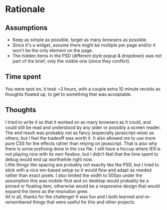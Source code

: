 # Rationale

## Assumptions
* Keep as simple as possible, target as many browsers as possible.
* Since it's a widget, assume there might be multiple per page and/or it won't be the only element on the page.
* The hidden items in the PSD (different style popup & dropdown) was _not_ part of the brief, only the visible one (since they conflict).

## Time spent
You were spot on, it took ~3 hours, with a couple extra 10 minute revisits as thoughts floated up, to get to something that was acceptable.

## Thoughts
I tried to write it so that it worked on as many browsers as it could, and could still be read and understood by any older or possibly a screen reader. The end result was probably not as fancy (especially javascript-wise) as others, but I feel the tradeoff was worth it. It also allowed me to use more pure CSS for the effects rather than relying on javascript. That is also why there is some prefixing done in the css file. I still have a hiccup where IE9 is not playing nice with its own flexbox, but I didn't feel that the time spent to debug would end up worthwhile right now.  
Little things like spacing are probably not exactly like the PSD, but I tried to stick with a nice em-based setup so it would flow and adapt as needed rather than exact pixels. I also limited the width to 500px under the assumption this was mobile-first and on desktop would probably be a pinned or floating item, otherwise would be a responsive design that would expand the items as the resolution grew.  
All in all, thanks for the challenge! It was fun and I both learned and re-remembered things that were useful for this and other projects.
